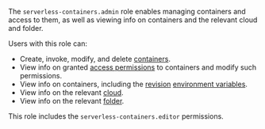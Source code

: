 The `serverless-containers.admin` role enables managing containers and access to them, as well as viewing info on containers and the relevant cloud and folder.

Users with this role can:
* Create, invoke, modify, and delete [containers](../../serverless-containers/concepts/container.md).
* View info on granted [access permissions](../../iam/concepts/access-control/index.md) to containers and modify such permissions.
* View info on containers, including the [revision](../../serverless-containers/concepts/container.md#revision) [environment variables](../../serverless-containers/concepts/runtime.md#environment-variables).
* View info on the relevant [cloud](../../resource-manager/concepts/resources-hierarchy.md#cloud).
* View info on the relevant [folder](../../resource-manager/concepts/resources-hierarchy.md#folder).

This role includes the `serverless-containers.editor` permissions.